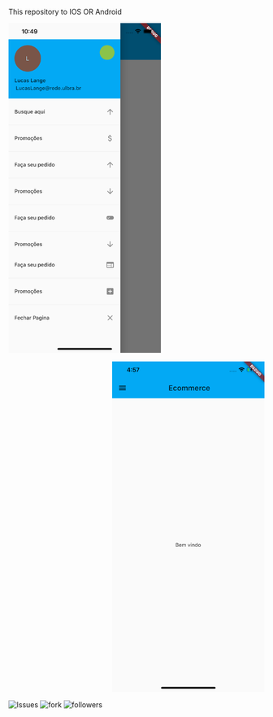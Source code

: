 This repository to IOS OR Android 
<p align="left">
  <img src="IOSAPP.png" width="300">
</p>
<p align="right">
  <img src="iosstart.png" width="300">
</p>








![Issues](https://img.shields.io/github/issues/lucasmullerlange/curriculolucaslange)
![fork](https://img.shields.io/github/forks/lucasmullerlange/curriculolucaslange)
![followers](https://img.shields.io/github/followers/lucasmullerlange?style=social)
